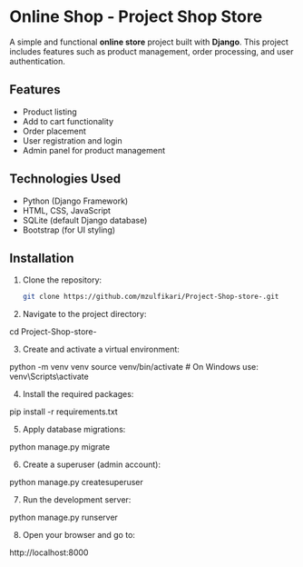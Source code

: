 # Online Shop - Project Shop Store

A simple and functional **online store** project built with **Django**. This project includes features such as product management, order processing, and user authentication.

## Features

- Product listing
- Add to cart functionality
- Order placement
- User registration and login
- Admin panel for product management

## Technologies Used

- Python (Django Framework)
- HTML, CSS, JavaScript
- SQLite (default Django database)
- Bootstrap (for UI styling)

## Installation

1. Clone the repository:
   ```bash
   git clone https://github.com/mzulfikari/Project-Shop-store-.git

2. Navigate to the project directory:

cd Project-Shop-store-


3. Create and activate a virtual environment:

python -m venv venv
source venv/bin/activate   # On Windows use: venv\Scripts\activate


4. Install the required packages:

pip install -r requirements.txt


5. Apply database migrations:

python manage.py migrate


6. Create a superuser (admin account):

python manage.py createsuperuser


7. Run the development server:

python manage.py runserver


8. Open your browser and go to:

http://localhost:8000
